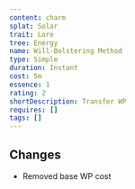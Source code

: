 ```yaml
---
content: charm
splat: Solar
trait: Lore
tree: Energy
name: Will-Bolstering Method
type: Simple
duration: Instant
cost: 5m
essence: 1
rating: 2
shortDescription: Transfer WP
requires: []
tags: []
---
```


## Changes

* Removed base WP cost
